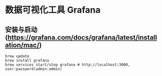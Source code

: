 # 数据可视化工具 Grafana

## 安装与启动(https://grafana.com/docs/grafana/latest/installation/mac/)
```shell script
brew update
brew install grafana
brew services start/stop grafana # http://localhost:3000, user:password(admin:admin)
```

